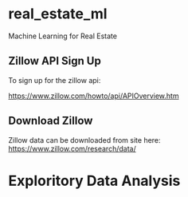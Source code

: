 # real_estate_ml
Machine Learning for Real Estate

## Zillow API Sign Up

To sign up for the zillow api:

https://www.zillow.com/howto/api/APIOverview.htm

## Download Zillow

Zillow data can be downloaded from site here:
https://www.zillow.com/research/data/

# Exploritory Data Analysis
